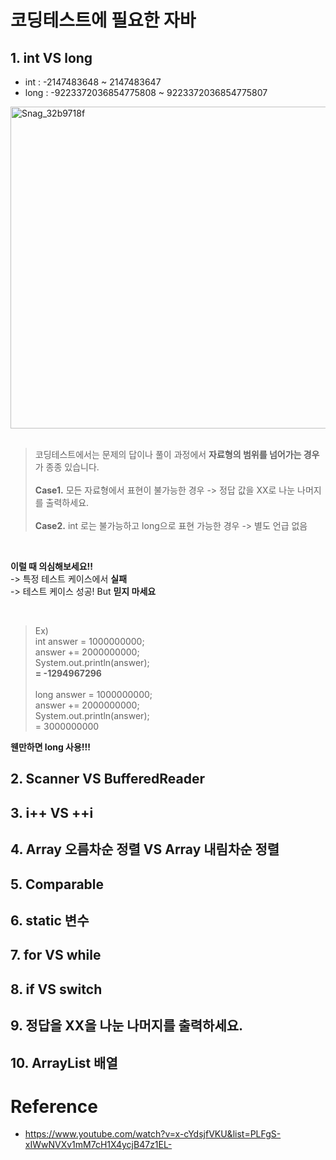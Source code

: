 # 코딩테스트에 필요한 자바
## 1. int VS long
- int  : -2147483648 ~ 2147483647
- long : -9223372036854775808 ~ 9223372036854775807
     
<img width="515" alt="Snag_32b9718f" src="https://github.com/Minchae128/TIL/assets/122027566/36f0bb06-b447-45fb-bf6a-32f4aaa30300">
<br>
<br>

> 코딩테스트에서는 문제의 답이나 풀이 과정에서 **자료형의 범위를 넘어가는 경우**가 종종 있습니다.
<br><br>
**Case1.** 모든 자료형에서 표현이 불가능한 경우 -> 정답 값을 XX로 나눈 나머지를 출력하세요.
<br><br>
**Case2.** int 로는 불가능하고 long으로 표현 가능한 경우 -> 별도 언급 없음

<br>

**이럴 때 의심해보세요!!**
<br>
-> 특정 테스트 케이스에서 **실패**
<br>
-> 테스트 케이스 성공! But **믿지 마세요** 

<br>

> Ex)
<br>int answer = 1000000000;
<br>answer += 2000000000;
<br>System.out.println(answer);
<br>**= -1294967296**
<br><br>long answer = 1000000000;
<br>answer += 2000000000;
<br>System.out.println(answer);
<br>= 3000000000

 **웬만하면 long 사용!!!**

## 2. Scanner VS BufferedReader 
## 3. i++ VS ++i
## 4. Array 오름차순 정렬 VS Array 내림차순 정렬
## 5. Comparable
## 6. static 변수
## 7. for VS while
## 8. if VS switch
## 9. 정답을 XX을 나눈 나머지를 출력하세요.
## 10. ArrayList 배열

# Reference
* https://www.youtube.com/watch?v=x-cYdsjfVKU&list=PLFgS-xIWwNVXv1mM7cH1X4ycjB47z1EL-
